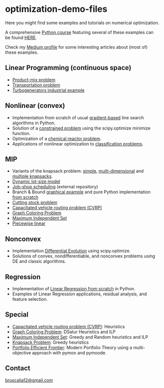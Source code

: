 # optimization-demo-files
Here you might find some examples and tutorials on numerical optimization.

A comprehensive [Python course](https://www.udemy.com/course/numerical-optimization-and-operations-research-in-python/?referralCode=FC93E35606AC78F1A8C5) featuring several of these examples can be found [HERE](https://www.udemy.com/course/numerical-optimization-and-operations-research-in-python/?referralCode=FC93E35606AC78F1A8C5).

Check my [Medium profile](https://medium.com/@bruscalia12) for some interesting articles about (most of) these examples.

## Linear Programming (continuous space)

- [Product-mix problem](./convex/linear/product_mix.ipynb)
- [Transportation problem](./convex/linear/transportation.ipynb)
- [Turbogenerators industrial example](./convex/linear/turbogenerators.ipynb)

## Nonlinear (convex)

- Implementation from scratch of usual [gradient-based](./convex/nonlinear/unconstrained.py) line search algorithms in Python.
- Solution of a [constrained problem](./convex/nonlinear/convex_problems.ipynb) using the scipy.optimize minimize function.
- Optimization of a [chemical reactor problem](./convex/nonlinear/example_xylene.ipynb).
- Applications of nonlinear optimization to [classification problems](./classification/logistic_regression.ipynb).

## MIP

- Variants of the knapsack problem: [simple](./mip/knapsack/notebooks/simple_knapsack.ipynb), [multi-dimensional](./mip/knapsack/notebooks/simple_knapsack.ipynb) and [multiple knapsacks](./mip/knapsack/notebooks/multiple_knapsacks.ipynb).
- [Dynamic lot-size model](./mip/dynamic_lot_size/notebooks/dynamic_lot_size.ipynb)
- [Job-shop scheduling](https://github.com/bruscalia/jobshop/blob/master/notebooks/mip_models.ipynb) (external repository)
- Branch & Bound [graphical example](./mip/branch_and_bound/graphical_example.ipynb) and pure Python implementation [from scratch](./mip/branch_and_bound/branch_and_bound.ipynb)
- [Cutting stock problem](./mip/cutting_stock/cutting_stock.ipynb)
- [Capacitated vehicle routing problem (CVRP)](./vrp/cvrp_mip.ipynb)
- [Graph Coloring Problem](./graph-coloring/gcol/ilp.py)
- [Maximum Independent Set](./graph-coloring/gcol/mis/ilp.py)
- [Piecewise linear](./mip/piecewise_linear/sigmoid.ipynb)

## Nonconvex

- Implementation [Differential Evolution](./nonconvex/de_scipy.ipynb) using scipy.optimize.
- Solutions of convex, nondifferentiable, and nonconvex problems using DE and classic algorithms.

## Regression

- Implementation of [Linear Regression from scratch](./regression/notebooks/linear_regression.ipynb) in Python.
- Examples of Linear Regression applications, residual analysis, and feature selection.

## Special

- [Capacitated vehicle routing problem (CVRP)](./vrp/cvrp_heur.ipynb): Heuristics
- [Graph Coloring Problem](./graph-coloring/gcol/dsatur.py): DSatur Heuristics and ILP
- [Maximum Independent Set](./graph-coloring/mis/heuristic.py): Greedy and Random heuristics and ILP
- [Knapsack Problem](./mip/knapsack/heuristics/heuristic.py): Greedy heuristics
- [Portfolio Efficient Frontier](./portfolio-moo/portfolio.ipynb): Modern Portfolio Theory using a multi-objective approach with pymoo and pymoode.

## Contact
bruscalia12@gmail.com
